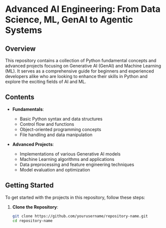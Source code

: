 # Advanced AI Engineering: From Data Science, ML, GenAI to Agentic Systems

## Overview

This repository contains a collection of Python fundamental concepts and advanced projects focusing on Generative AI (GenAI) and Machine Learning (ML). It serves as a comprehensive guide for beginners and experienced developers alike who are looking to enhance their skills in Python and explore the exciting fields of AI and ML.

## Contents

- **Fundamentals**: 
  - Basic Python syntax and data structures
  - Control flow and functions
  - Object-oriented programming concepts
  - File handling and data manipulation

- **Advanced Projects**:
  - Implementations of various Generative AI models
  - Machine Learning algorithms and applications
  - Data preprocessing and feature engineering techniques
  - Model evaluation and optimization

## Getting Started

To get started with the projects in this repository, follow these steps:

1. **Clone the Repository**:
   ```bash
   git clone https://github.com/yourusername/repository-name.git
   cd repository-name
